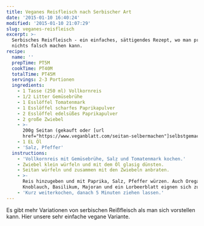 ```yaml
---
title: Veganes Reisfleisch nach Serbischer Art
date: '2015-01-10 16:40:24'
modified: '2015-01-10 21:07:29'
slug: veganes-reisfleisch
excerpt: >-
  Serbisches Reisfleisch - ein einfaches, sättigendes Rezept, wo man praktisch
  nichts falsch machen kann. 
recipe:
  name: ''
  prepTime: PT5M
  cookTime: PT40M
  totalTime: PT45M
  servings: 2-3 Portionen
  ingredients:
    - 1 Tasse (250 ml) Vollkornreis
    - 1/2 Litter Gemüsebrühe
    - 1 Esslöffel Tomatenmark
    - 1 Esslöffel scharfes Paprikapulver
    - 2 Esslöffel edelsüßes Paprikapulver
    - 2 große Zwiebel
    - >-
      200g Seitan (gekauft oder [url
      href="https://www.veganblatt.com/seitan-selbermachen"]selbstgemach[/url]t)
    - 1 EL Öl
    - 'Salz, Pfeffer'
  instructions:
    - 'Vollkornreis mit Gemüsebrühe, Salz und Tomatenmark kochen.'
    - Zwiebel klein würfeln und mit dem Öl glasig dünsten.
    - Seitan würfeln und zusammen mit den Zwiebeln anbraten.
    - >-
      Reis hinzugeben und mit Paprika, Salz, Pfeffer würzen. Auch Oregano,
      Knoblauch, Basilikum, Majoran und ein Lorbeerblatt eignen sich zum Würzen.
    - 'Kurz weiterkochen, danach 5 Minuten ziehen lassen.'
---
```


Es gibt mehr Variationen von serbischen Reißfleisch als man sich vorstellen kann. Hier unsere sehr einfache vegane Variante.

[<!-- Image removed (no copyright): veganes-reisfleisch-2-640x400.jpg -->](https://www.veganblatt.com/i/veganes-reisfleisch-2.jpg)
